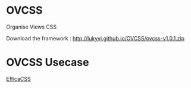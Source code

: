 OVCSS
=====

Organise Views CSS

Download the framework : http://lukyvj.github.io/OVCSS/ovcss-v1.0.1.zip 

# OVCSS Usecase

 [EfficaCSS](http://lukyvj.github.io/EfficaCSS/)
